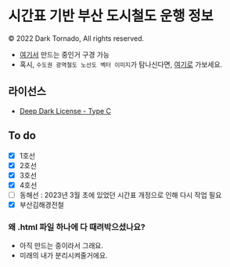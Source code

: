 # 시간표 기반 부산 도시철도 운행 정보
© 2022 Dark Tornado, All rights reserved.

* [여기서](https://darktornado.github.io/BusanSubwayLive/) 만드는 중인거 구경 가능
* 혹시, `수도권 광역철도 노선도 벡터 이미지`가 탐나신다면, [여기로](https://github.com/DarkTornado/MetroMapSVG) 가보세요.

## 라이선스
* [Deep Dark License - Type C](LICENSE.md)

## To do
- [x] 1호선
- [x] 2호선
- [x] 3호선
- [x] 4호선
- [ ] 동해선 : 2023년 3월 초에 있었던 시간표 개정으로 인해 다시 작업 필요
- [x] 부산김해경전철

### 왜 .html 파일 하나에 다 때려박으셨나요?
- 아직 만드는 중이라서 그래요.
- 미래의 내가 분리시켜줄거에요.
